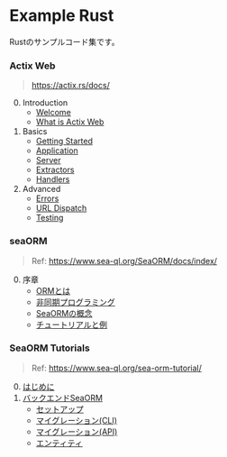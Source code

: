 # Example Rust

Rustのサンプルコード集です。

### Actix Web

> https://actix.rs/docs/

0. Introduction
   - [Welcome](https://github.com/ittokun/example-rust/tree/main/actix_web/docs/ch00-01-welcome.md)
   - [What is Actix Web](https://github.com/ittokun/example-rust/tree/main/actix_web/docs/ch00-02-whatis.md)
1. Basics
   - [Getting Started](https://github.com/ittokun/example-rust/tree/main/actix_web/docs/ch01-01-getting-started.md)
   - [Application](https://github.com/ittokun/example-rust/tree/main/actix_web/docs/ch01-02-application.md)
   - [Server](https://github.com/ittokun/example-rust/tree/main/actix_web/docs/ch01-03-server.md)
   - [Extractors](https://github.com/ittokun/example-rust/tree/main/actix_web/docs/ch01-04-extractors.md)
   - [Handlers](https://github.com/ittokun/example-rust/tree/main/actix_web/docs/ch01-05-handlers.md)
2. Advanced
    - [Errors](https://github.com/ittokun/example-rust/tree/main/actix_web/docs/ch02-01-errors.md)
    - [URL Dispatch](https://github.com/ittokun/example-rust/tree/main/actix_web/docs/ch02-02-url-dispatch.md)
    - [Testing](https://github.com/ittokun/example-rust/tree/main/actix_web/docs/ch02-05-testing.md)

### seaORM

> Ref: https://www.sea-ql.org/SeaORM/docs/index/

0. 序章
   - [ORMとは](https://github.com/ittokun/example-rust/tree/main/sea_orm/docs/ch00-01-what-is-orm.md)
   - [非同期プログラミング](https://github.com/ittokun/example-rust/tree/main/sea_orm/docs/ch00-02-async-programming.md)
   - [SeaORMの概念](https://github.com/ittokun/example-rust/tree/main/sea_orm/docs/ch00-03-seaorm-concepts.md)
   - [チュートリアルと例](https://github.com/ittokun/example-rust/tree/main/sea_orm/docs/ch00-04-tutorial-examples.md)

### SeaORM Tutorials

> Ref: https://www.sea-ql.org/sea-orm-tutorial/

0. [はじめに](https://github.com/ittokun/example-rust/tree/main/sea_orm/docs/tutorials/ch00-00-introduction.md)
1. [バックエンドSeaORM](https://github.com/ittokun/example-rust/tree/main/sea_orm/docs/tutorials/ch01-00-backend-seaorm.md)
   - [セットアップ](https://github.com/ittokun/example-rust/tree/main/sea_orm/docs/tutorials/ch01-01-setup.md)
   - [マイグレーション(CLI)](https://github.com/ittokun/example-rust/tree/main/sea_orm/docs/tutorials/ch01-02-migration-cli.md)
   - [マイグレーション(API)](https://github.com/ittokun/example-rust/tree/main/sea_orm/docs/tutorials/ch01-03-migration-api.md)
   - [エンティティ](https://github.com/ittokun/example-rust/tree/main/sea_orm/docs/tutorials/ch01-04-entity.md)
